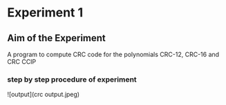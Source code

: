 # Experiment 1

## Aim of the Experiment
A program to compute CRC code for the polynomials CRC-12, CRC-16 and CRC CCIP

### step by step procedure of experiment


![output](crc output.jpeg)

